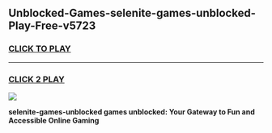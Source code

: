 
## Unblocked-Games-selenite-games-unblocked-Play-Free-v5723
<h3>
<a href="https://premium76.site?title=selenite-games-unblocked&ref=10A">CLICK TO PLAY</a></h3>
<hr>

<h3>
<a href="https://premium76.site?title=selenite-games-unblocked&ref=10A">CLICK 2 PLAY</a>
  
</h3>

<a href="https://premium76.site?title=selenite-games-unblocked&ref=10A"><img src="https://clearcache.store/games.png"></a>


**selenite-games-unblocked games unblocked: Your Gateway to Fun and Accessible Online Gaming**
